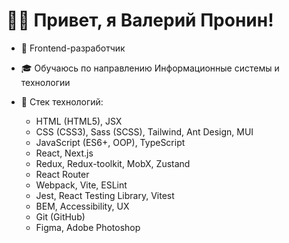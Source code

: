 # 👋🏻 Привет, я Валерий Пронин!

* 🧐 Frontend-разработчик
* 🎓 Обучаюсь по направлению Информационные системы и технологии
* 🔧 Стек технологий:
  
  - HTML (HTML5), JSX
  - CSS (CSS3), Sass (SCSS), Tailwind, Ant Design, MUI
  - JavaScript (ES6+, OOP), TypeScript
  - React, Next.js
  - Redux, Redux-toolkit, MobX, Zustand
  - React Router
  - Webpack, Vite, ESLint
  - Jest, React Testing Library, Vitest
  - BEM, Accessibility, UX
  - Git (GitHub)
  - Figma, Adobe Photoshop

<!--
**ValeryPronin-developer/ValeryPronin-developer** is a ✨ _special_ ✨ repository because its `README.md` (this file) appears on your GitHub profile.

Here are some ideas to get you started:

- 🔭 I’m currently working on ...
- 🌱 I’m currently learning ...
- 👯 I’m looking to collaborate on ...
- 🤔 I’m looking for help with ...
- 💬 Ask me about ...
- 📫 How to reach me: ...
- 😄 Pronouns: ...
- ⚡ Fun fact: ...
-->
